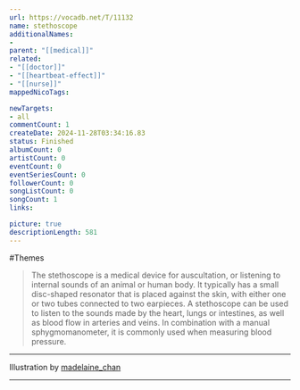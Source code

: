 ```yaml
---
url: https://vocadb.net/T/11132
name: stethoscope
additionalNames: 
- 
parent: "[[medical]]"
related:
- "[[doctor]]"
- "[[heartbeat-effect]]"
- "[[nurse]]"
mappedNicoTags:

newTargets:
- all
commentCount: 1
createDate: 2024-11-28T03:34:16.83
status: Finished
albumCount: 0
artistCount: 0
eventCount: 0
eventSeriesCount: 0
followerCount: 0
songListCount: 0
songCount: 1
links: 

picture: true
descriptionLength: 581
---
```


#Themes

> The stethoscope is a medical device for auscultation, or listening to internal sounds of an animal or human body. It typically has a small disc-shaped resonator that is placed against the skin, with either one or two tubes connected to two earpieces. A stethoscope can be used to listen to the sounds made by the heart, lungs or intestines, as well as blood flow in arteries and veins. In combination with a manual sphygmomanometer, it is commonly used when measuring blood pressure.

___

Illustration by [madelaine_chan](https://www.instagram.com/madelaine_chan/p/C8ceAgMpLAo/)

---

